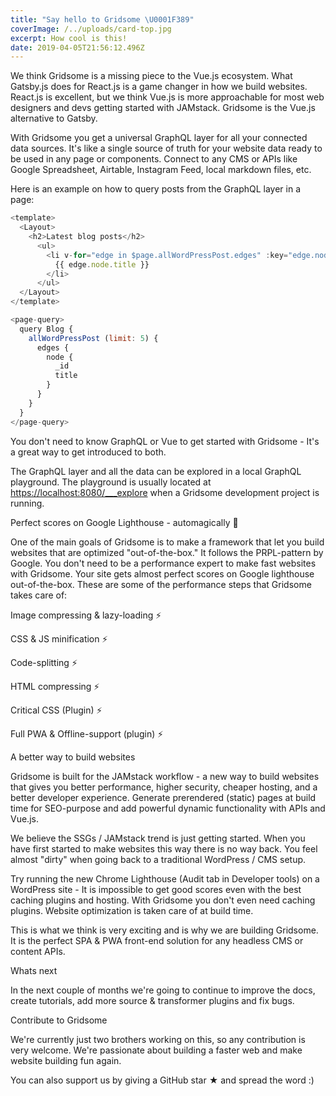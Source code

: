 ```yaml
---
title: "Say hello to Gridsome \U0001F389"
coverImage: /../uploads/card-top.jpg
excerpt: How cool is this!
date: 2019-04-05T21:56:12.496Z
---
```

We think Gridsome is a missing piece to the Vue.js ecosystem. What Gatsby.js does for React.js is a game changer in how we build websites. React.js is excellent, but we think Vue.js is more approachable for most web designers and devs getting started with JAMstack. Gridsome is the Vue.js alternative to Gatsby.

With Gridsome you get a universal GraphQL layer for all your connected data sources. It's like a single source of truth for your website data ready to be used in any page or components. Connect to any CMS or APIs like Google Spreadsheet, Airtable, Instagram Feed, local markdown files, etc.

Here is an example on how to query posts from the GraphQL layer in a page:

```javascript
<template>
  <Layout>
    <h2>Latest blog posts</h2>
      <ul>
        <li v-for="edge in $page.allWordPressPost.edges" :key="edge.node.id">
          {{ edge.node.title }}
        </li>
      </ul>
  </Layout>
</template>

<page-query>
  query Blog {
    allWordPressPost (limit: 5) {
      edges {
        node {
          _id
          title
        }
      }
    }
  }
</page-query>
```

You don't need to know GraphQL or Vue to get started with Gridsome - It's a great way to get introduced to both.

The GraphQL layer and all the data can be explored in a local GraphQL playground. The playground is usually located at <https://localhost:8080/___explore> when a Gridsome development project is running.

Perfect scores on Google Lighthouse - automagically 💚

One of the main goals of Gridsome is to make a framework that let you build websites that are optimized "out-of-the-box." It follows the PRPL-pattern by Google. You don't need to be a performance expert to make fast websites with Gridsome. Your site gets almost perfect scores on Google lighthouse out-of-the-box. These are some of the performance steps that Gridsome takes care of:

Image compressing & lazy-loading ⚡️

CSS & JS minification ⚡️

Code-splitting ⚡️

HTML compressing ⚡️

Critical CSS (Plugin) ⚡️

Full PWA & Offline-support (plugin) ⚡️

A better way to build websites

Gridsome is built for the JAMstack workflow - a new way to build websites that gives you better performance, higher security, cheaper hosting, and a better developer experience. Generate prerendered (static) pages at build time for SEO-purpose and add powerful dynamic functionality with APIs and Vue.js.

We believe the SSGs / JAMstack trend is just getting started. When you have first started to make websites this way there is no way back. You feel almost "dirty" when going back to a traditional WordPress / CMS setup.

Try running the new Chrome Lighthouse (Audit tab in Developer tools) on a WordPress site - It is impossible to get good scores even with the best caching plugins and hosting. With Gridsome you don't even need caching plugins. Website optimization is taken care of at build time.

This is what we think is very exciting and is why we are building Gridsome. It is the perfect SPA & PWA front-end solution for any headless CMS or content APIs.

Whats next

In the next couple of months we're going to continue to improve the docs, create tutorials, add more source & transformer plugins and fix bugs.

Contribute to Gridsome

We're currently just two brothers working on this, so any contribution is very welcome. We're passionate about building a faster web and make website building fun again.

You can also support us by giving a GitHub star ★ and spread the word :)
